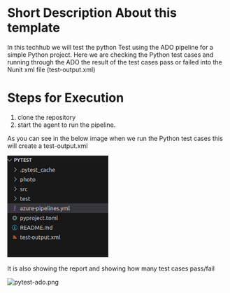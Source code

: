 # Short Description About this template

In this techhub we will test the python Test using the ADO pipeline for a simple Python project. Here we are checking the Python test cases and running through the ADO the result of the test cases pass or failed into the  Nunit xml file (test-output.xml)

# Steps for Execution 
1. clone the repository  
2. start the agent to run the pipeline.

As you can see in the below image when we run the Python test cases this will create a test-output.xml 

![test-xml.png](photo/test-xml.png)

It is also showing the report and showing how many test cases pass/fail 

![pytest-ado.png](pytest-ado/2.png)

